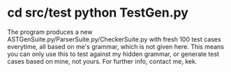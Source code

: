 cd src/test
python TestGen.py
==============================================
The program produces a new ASTGenSuite.py/ParserSuite.py/CheckerSuite.py with
fresh 100 test cases everytime, all based on
me's grammar, which is not given here. This means
you can only use this to test against my hidden 
grammar, or generate test cases based on mine,
not yours. For further info, contact me, kek.
